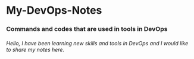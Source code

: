 # My-DevOps-Notes

### Commands and codes that are used in tools in DevOps

###### Hello, I have been learning new skills and tools in DevOps and I would like to share my notes here. 
